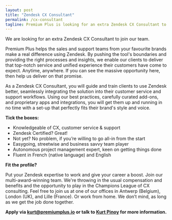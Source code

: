 ```yaml
---
layout: post
title: "Zendesk CX Consultant"
permalink: /cx-consultant
tagline: Premium Plus is looking for an extra Zendesk CX Consultant to join our team.
---
```


We are looking for an extra Zendesk CX Consultant to join our team.

Premium Plus helps the sales and support teams from your favourite brands make a real difference using Zendesk. By pushing the tool's boundaries and providing the right processes and insights, we enable our clients to deliver that top-notch service and unified experience their customers have come to expect. Anytime, anywhere. If you can see the massive opportunity here, then help us deliver on that promise.

As a Zendesk CX Consultant, you will guide and train clients to use Zendesk better, seamlessly integrating the solution into their customer service and support workflows. Using our best practices, carefully curated add-ons, and proprietary apps and integrations, you will get them up and running in no time with a set-up that perfectly fits their brand's style and voice.

**Tick the boxes:**

- Knowledgeable of CX, customer service & support
- Zendesk Certified? Great!
- Not yet? No problem, if you’re willing to go all-in from the start
- Easygoing, streetwise and business savvy team player
- Autonomous project management expert, keen on getting things done
- Fluent in French (native language) and English

**Fit the profile?**

Put your Zendesk expertise to work and give your career a boost. Join our multi-award-winning team. We're throwing in the usual compensation and benefits and the opportunity to play in the Champions League of CX consulting. Feel free to join us at one of our offices in Antwerp (Belgium), London (UK), and Lille (France). Or work from home. We don’t mind, as long as we get the job done together.

**Apply via [kurt@premiumplus.io](mailto:kurt@premiumplus.io) or talk to [Kurt Pinoy](https://www.linkedin.com/in/kurtpinoy/) for more information.**
